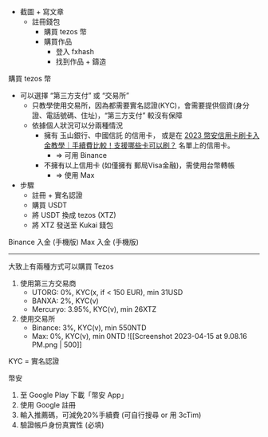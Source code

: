 
- 截圖 + 寫文章
    - 註冊錢包
        - 購買 tezos 幣
        - 購買作品
            - 登入 fxhash
            - 找到作品 + 鑄造

購買 tezos 幣
- 可以選擇 “第三方支付” 或 “交易所”
    - 只教學使用交易所，因為都需要實名認證(KYC)，會需要提供個資(身分證、電話號碼、住址)，“第三方支付” 較沒有保障
    - 依據個人狀況可以分兩種情況
        - 擁有 玉山銀行、中國信託 的信用卡， 或是在 [2023 幣安信用卡刷卡入金教學｜手續費比較！支援哪些卡可以刷？](https://www.rayskyinvest.com/21487/binance-credit-card) 名單上的信用卡。
            - ⇒ 可用 Binance
        - 不擁有以上信用卡 (如僅擁有 郵局Visa金融)，需使用台幣轉帳
            - ⇒ 使用 Max
- 步驟
    - 註冊 + 實名認證
    - 購買 USDT
    - 將 USDT 換成 tezos (XTZ)
    - 將 XTZ 發送至 Kukai 錢包

Binance 入金 (手機版)
Max 入金 (手機版)

---

大致上有兩種方式可以購買 Tezos
1. 使用第三方交易商
	- UTORG:    0%,    KYC(x, if < 150 EUR), min 31USD
	- BANXA:    2%,    KYC(v)
	- Mercuryo: 3.95%, KYC(v),               min 26XTZ
2. 使用交易所
	- Binance: 3%, KYC(v), min 550NTD
	- Max:     0%, KYC(v), min 0NTD
	  ![[Screenshot 2023-04-15 at 9.08.16 PM.png | 500]]

KYC = 實名認證

幣安
1. 至 Google Play 下載「幣安 App」
2. 使用 Google 註冊
3. 輸入推薦碼，可減免20%手續費 (可自行搜尋 or 用 3cTim)
4. 驗證帳戶身份真實性 (必填)